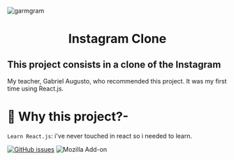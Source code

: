 ![garmgram](https://user-images.githubusercontent.com/110692035/198860032-cd30dfaf-cf27-4d82-9743-dda03dbc0014.png)
 <h1 align="center">Instagram Clone</h1>
 
 <h2>This project consists in a clone of the Instagram</h2>
 
 <p>My teacher, Gabriel Augusto, who recommended this project. It was my first time using React.js.</p>
 
 # :hammer: Why this project?- 
 `Learn React.js`: i've never touched in react so i needed to learn.
 
<a href="https://github.com/Emerson625/Clone-Instagram/issues"><img alt="GitHub issues" src="https://img.shields.io/github/issues/Emerson625/Clone-Instagram"></a>
<img alt="Mozilla Add-on" src="https://img.shields.io/amo/rating/e">
